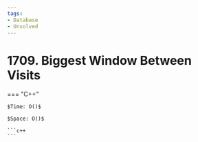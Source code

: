 ```yaml
---
tags:
- Database
- Unsolved
---
```



# 1709. Biggest Window Between Visits

=== "C++"

    $Time: O()$

    $Space: O()$

    ```c++
    ```